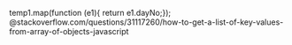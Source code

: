temp1.map(function (e1){ return e1.dayNo;});
@stackoverflow.com/questions/31117260/how-to-get-a-list-of-key-values-from-array-of-objects-javascript